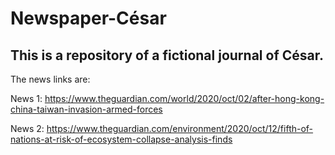 # Newspaper-César

## This is a repository of a fictional journal of César.

The news links are:

News 1: https://www.theguardian.com/world/2020/oct/02/after-hong-kong-china-taiwan-invasion-armed-forces

News 2: https://www.theguardian.com/environment/2020/oct/12/fifth-of-nations-at-risk-of-ecosystem-collapse-analysis-finds